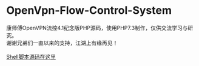 # OpenVpn-Flow-Control-System
康师傅OpenVPN流控4.1纪念版PHP源码，使用PHP7.3制作，仅供交流学习与研究。<br>
谢谢兄弟们一直以来的支持，江湖上有缘再见！<br><br>
[Shell脚本源码在这里](https://github.com/k-skye/OpenVpn-kangml4.1)

